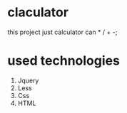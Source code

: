 # claculator
this project just calculator can * / + -;

# used technologies
  <ol>
    <li>Jquery</li>
    <li>Less</li>
    <li>Css</li>
    <li>HTML</li>
  </ol>
  
  

